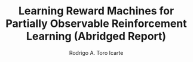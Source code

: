---
paperId: 72
author: Rodrigo A. Toro Icarte
publicationauthor: Toro Icarte, R. A.
title: Learning Reward Machines for Partially Observable Reinforcement Learning (Abridged Report)
pdf: Poster_Toro_Rodrigo.pdf
poster: --
alt: --
type: Poster
topic: FAT
link: https://research.latinxinai.org/papers/neurips/2019/pdf/Poster_Toro_Rodrigo.pdf
conference: neurips
year: 2019
tags: neurips-2019
location: Vancouver, Canada
---